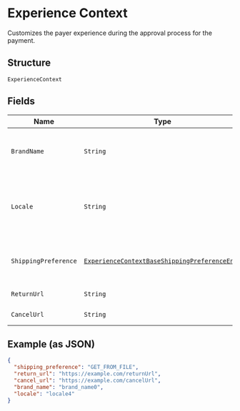 
# Experience Context

Customizes the payer experience during the approval process for the payment.

## Structure

`ExperienceContext`

## Fields

| Name | Type | Tags | Description | Getter | Setter |
|  --- | --- | --- | --- | --- | --- |
| `BrandName` | `String` | Optional | The label that overrides the business name in the PayPal account on the PayPal site. The pattern is defined by an external party and supports Unicode.<br>**Constraints**: *Minimum Length*: `1`, *Maximum Length*: `127`, *Pattern*: `^.*$` | String getBrandName() | setBrandName(String brandName) |
| `Locale` | `String` | Optional | The BCP 47-formatted locale of pages that the PayPal payment experience shows. PayPal supports a five-character code. For example, `da-DK`, `he-IL`, `id-ID`, `ja-JP`, `no-NO`, `pt-BR`, `ru-RU`, `sv-SE`, `th-TH`, `zh-CN`, `zh-HK`, or `zh-TW`.<br>**Constraints**: *Minimum Length*: `2`, *Maximum Length*: `10`, *Pattern*: `^[a-z]{2}(?:-[A-Z][a-z]{3})?(?:-(?:[A-Z]{2}\|[0-9]{3}))?$` | String getLocale() | setLocale(String locale) |
| `ShippingPreference` | [`ExperienceContextBaseShippingPreferenceEnum`](../../doc/models/experience-context-base-shipping-preference-enum.md) | Optional | The location from which the shipping address is derived.<br>**Default**: `ExperienceContextBaseShippingPreferenceEnum.GET_FROM_FILE`<br>**Constraints**: *Minimum Length*: `1`, *Maximum Length*: `24`, *Pattern*: `^[A-Z_]+$` | ExperienceContextBaseShippingPreferenceEnum getShippingPreference() | setShippingPreference(ExperienceContextBaseShippingPreferenceEnum shippingPreference) |
| `ReturnUrl` | `String` | Optional | The URL where the customer will be redirected upon approving a payment. | String getReturnUrl() | setReturnUrl(String returnUrl) |
| `CancelUrl` | `String` | Optional | The URL where the customer will be redirected upon cancelling the payment approval. | String getCancelUrl() | setCancelUrl(String cancelUrl) |

## Example (as JSON)

```json
{
  "shipping_preference": "GET_FROM_FILE",
  "return_url": "https://example.com/returnUrl",
  "cancel_url": "https://example.com/cancelUrl",
  "brand_name": "brand_name0",
  "locale": "locale4"
}
```

